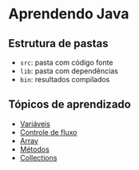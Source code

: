 # Aprendendo Java

## Estrutura de pastas

- `src`: pasta com código fonte
- `lib`: pasta com dependências
- `bin`: resultados compilados

## Tópicos de aprendizado

- [Variáveis](https://github.com/olimaandreza/aprendendoJava/blob/3df359b1c39d40bccbafa3f0390946926a7965bd/Variaveis.md)
- [Controle de fluxo](https://github.com/olimaandreza/aprendendoJava/blob/3df359b1c39d40bccbafa3f0390946926a7965bd/ControleDeFluxo.md)
- [Array](https://github.com/olimaandreza/aprendendoJava/blob/3df359b1c39d40bccbafa3f0390946926a7965bd/Array.md)
- [Métodos](https://github.com/olimaandreza/aprendendoJava/blob/3df359b1c39d40bccbafa3f0390946926a7965bd/Metodos.md)
- [Collections](https://github.com/olimaandreza/aprendendoJava/blob/3df359b1c39d40bccbafa3f0390946926a7965bd/Collections.md)
